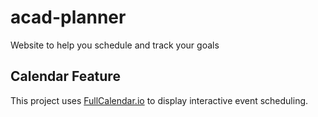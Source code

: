 # acad-planner
Website to help you schedule and track your goals

## Calendar Feature
This project uses [FullCalendar.io](https://fullcalendar.io/) to display interactive event scheduling.
